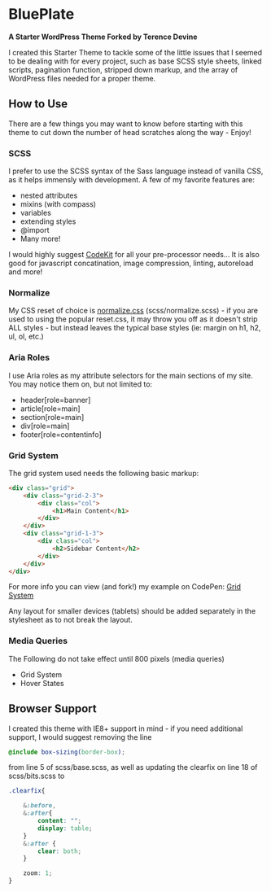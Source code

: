 BluePlate
==========

**A Starter WordPress Theme Forked by Terence Devine**

I created this Starter Theme to tackle some of the little issues that I seemed to be dealing with for every project, such as base SCSS style sheets, linked scripts, pagination function, stripped down markup, and the array of WordPress files needed for a proper theme.

## How to Use

There are a few things you may want to know before starting with this theme to cut down the number of head scratches along the way - Enjoy!

### SCSS

I prefer to use the SCSS syntax of the Sass language instead of vanilla CSS, as it helps immensly with development.  A few of my favorite features are:

* nested attributes
* mixins (with compass)
* variables
* extending styles
* @import
* Many more!

I would highly suggest <a href="http://incident57.com/codekit/" target="_blank">CodeKit</a> for all your pre-processor needs...  It is also good for javascript concatination, image compression, linting, autoreload and more!

### Normalize

My CSS reset of choice is <a href="http://necolas.github.com/normalize.css/" target="_blank">normalize.css</a> (scss/normalize.scss) - if you are used to using the popular reset.css, it may throw you off as it doesn't strip ALL styles - but instead leaves the typical base styles (ie: margin on h1, h2, ul, ol, etc.)

### Aria Roles

I use Aria roles as my attribute selectors for the main sections of my site.  You may notice them on, but not limited to:

* header[role=banner]
* article[role=main]
* section[role=main]
* div[role=main]
* footer[role=contentinfo]

### Grid System

The grid system used needs the following basic markup:

```html
<div class="grid">
	<div class="grid-2-3">
		<div class="col">
			<h1>Main Content</h1>
		</div>
	</div>
	<div class="grid-1-3">
		<div class="col">
			<h2>Sidebar Content</h2>
		</div>
	</div>
</div>
```

For more info you can view (and fork!) my example on CodePen: <a href="http://codepen.io/tdevine33/pen/gaokG" target="_blank">Grid System</a>

Any layout for smaller devices (tablets) should be added separately in the stylesheet as to not break the layout.

### Media Queries

The Following do not take effect until 800 pixels (media queries)

* Grid System
* Hover States

## Browser Support

I created this theme with IE8+ support in mind - if you need additional support, I would suggest removing the line
```scss
@include box-sizing(border-box);
```
from line 5 of scss/base.scss, as well as updating the clearfix on line 18 of scss/bits.scss to
```scss
.clearfix{

	&:before,
	&:after{
	    content: "";
	    display: table;
	} 
	&:after {
		clear: both;
	}

    zoom: 1;
}
```